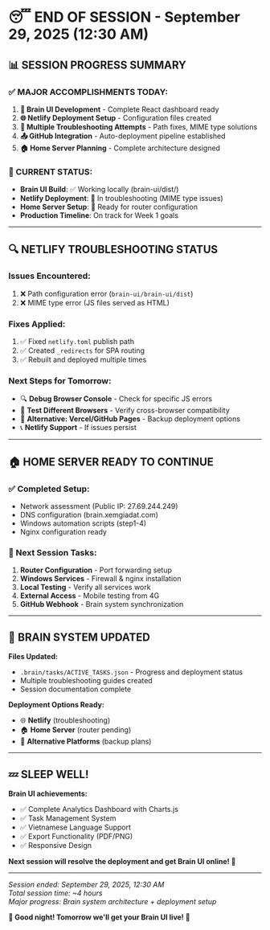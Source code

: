 # 😴 END OF SESSION - September 29, 2025 (12:30 AM)

## 📊 **SESSION PROGRESS SUMMARY**

### **✅ MAJOR ACCOMPLISHMENTS TODAY:**
1. **🧠 Brain UI Development** - Complete React dashboard ready
2. **🌐 Netlify Deployment Setup** - Configuration files created
3. **🔧 Multiple Troubleshooting Attempts** - Path fixes, MIME type solutions
4. **📤 GitHub Integration** - Auto-deployment pipeline established
5. **🏠 Home Server Planning** - Complete architecture designed

### **🚧 CURRENT STATUS:**
- **Brain UI Build**: ✅ Working locally (brain-ui/dist/)
- **Netlify Deployment**: 🔄 In troubleshooting (MIME type issues)
- **Home Server Setup**: 📅 Ready for router configuration
- **Production Timeline**: On track for Week 1 goals

---

## 🔍 **NETLIFY TROUBLESHOOTING STATUS**

### **Issues Encountered:**
1. ❌ Path configuration error (`brain-ui/brain-ui/dist`)
2. ❌ MIME type error (JS files served as HTML)

### **Fixes Applied:**
1. ✅ Fixed `netlify.toml` publish path
2. ✅ Created `_redirects` for SPA routing  
3. ✅ Rebuilt and deployed multiple times

### **Next Steps for Tomorrow:**
- 🔍 **Debug Browser Console** - Check for specific JS errors
- 🧪 **Test Different Browsers** - Verify cross-browser compatibility  
- 🔧 **Alternative: Vercel/GitHub Pages** - Backup deployment options
- 📞 **Netlify Support** - If issues persist

---

## 🏠 **HOME SERVER READY TO CONTINUE**

### **✅ Completed Setup:**
- Network assessment (Public IP: 27.69.244.249)
- DNS configuration (brain.xemgiadat.com)
- Windows automation scripts (step1-4)
- Nginx configuration ready

### **📅 Next Session Tasks:**
1. **Router Configuration** - Port forwarding setup
2. **Windows Services** - Firewall & nginx installation  
3. **Local Testing** - Verify all services work
4. **External Access** - Mobile testing from 4G
5. **GitHub Webhook** - Brain system synchronization

---

## 🧠 **BRAIN SYSTEM UPDATED**

**Files Updated:**
- `.brain/tasks/ACTIVE_TASKS.json` - Progress and deployment status
- Multiple troubleshooting guides created
- Session documentation complete

**Deployment Options Ready:**
- 🌐 **Netlify** (troubleshooting)
- 🏠 **Home Server** (router pending) 
- 🔄 **Alternative Platforms** (backup plans)

---

## 💤 **SLEEP WELL!**

**Brain UI achievements:** 
- ✅ Complete Analytics Dashboard with Charts.js
- ✅ Task Management System  
- ✅ Vietnamese Language Support
- ✅ Export Functionality (PDF/PNG)
- ✅ Responsive Design

**Next session will resolve the deployment and get Brain UI online! 🚀**

---

*Session ended: September 29, 2025, 12:30 AM*  
*Total session time: ~4 hours*  
*Major progress: Brain system architecture + deployment setup*

**🌙 Good night! Tomorrow we'll get your Brain UI live! 🌟**